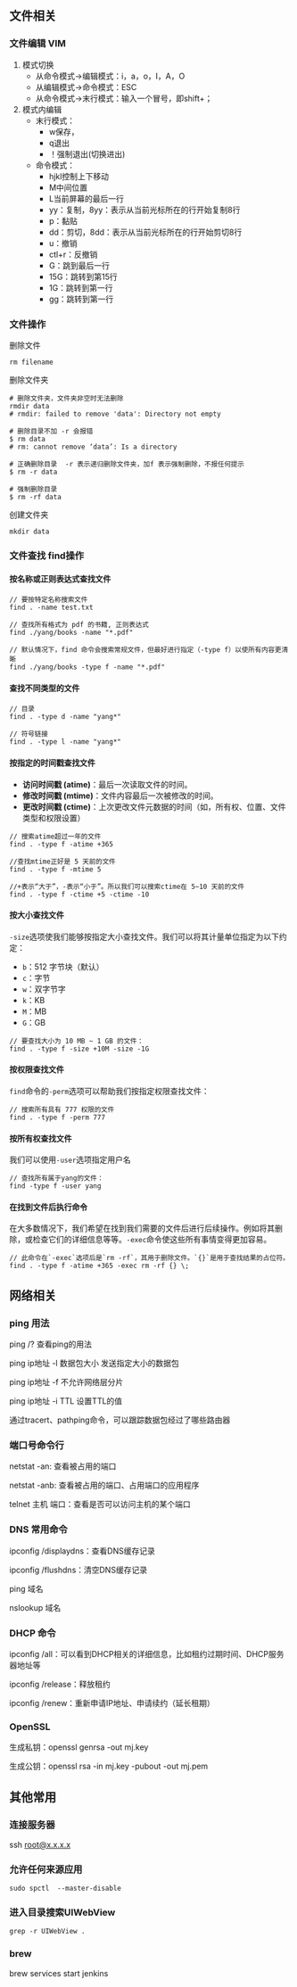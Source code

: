 ## 文件相关

### 文件编辑 VIM

1. 模式切换
   - 从命令模式->编辑模式：i，a，o，I，A，O
   - 从编辑模式->命令模式：ESC
   - 从命令模式->末行模式：输入一个冒号，即shift+；
2. 模式内编辑
   - 末行模式：
     - w保存，
     - q退出
     - ！强制退出(切换进出)
   - 命令模式：
     - hjkl控制上下移动
     - M中间位置
     - L当前屏幕的最后一行
     - yy：复制，8yy：表示从当前光标所在的行开始复制8行
     - p：黏贴
     - dd：剪切，8dd：表示从当前光标所在的行开始剪切8行
     - u：撤销
     - ctl+r：反撤销
     - G：跳到最后一行
     - 15G：跳转到第15行
     - 1G：跳转到第一行
     - gg：跳转到第一行

### 文件操作

删除文件

```
rm filename
```

删除文件夹

```
# 删除文件夹，文件夹非空时无法删除
rmdir data
# rmdir: failed to remove 'data': Directory not empty

# 删除目录不加 -r 会报错
$ rm data
# rm: cannot remove ‘data’: Is a directory
 
# 正确删除目录  -r 表示递归删除文件夹，加f 表示强制删除，不报任何提示
$ rm -r data
 
# 强制删除目录
$ rm -rf data
```

创建文件夹

```
mkdir data
```

### 文件查找 find操作

#### 按名称或正则表达式查找文件

```
// 要按特定名称搜索文件
find . -name test.txt

// 查找所有格式为 pdf 的书籍, 正则表达式
find ./yang/books -name "*.pdf"

// 默认情况下，find 命令会搜索常规文件，但最好进行指定（-type f）以使所有内容更清晰
find ./yang/books -type f -name "*.pdf"
```

#### 查找不同类型的文件

```
// 目录
find . -type d -name "yang*"

// 符号链接
find . -type l -name "yang*"

```

#### 按指定的时间戳查找文件

- **访问时间戳 (atime)**：最后一次读取文件的时间。
- **修改时间戳 (mtime)**：文件内容最后一次被修改的时间。
- **更改时间戳 (ctime)**：上次更改文件元数据的时间（如，所有权、位置、文件类型和权限设置）

```
// 搜索atime超过一年的文件
find . -type f -atime +365

//查找mtime正好是 5 天前的文件
find . -type f -mtime 5

//+表示“大于”，-表示“小于”。所以我们可以搜索ctime在 5~10 天前的文件
find . -type f -ctime +5 -ctime -10
```

#### 按大小查找文件

`-size`选项使我们能够按指定大小查找文件。我们可以将其计量单位指定为以下约定：

- `b`：512 字节块（默认）
- `c`：字节
- `w`：双字节字
- `k`：KB
- `M`：MB
- `G`：GB

```
// 要查找大小为 10 MB ~ 1 GB 的文件：
find . -type f -size +10M -size -1G
```

#### 按权限查找文件

`find`命令的`-perm`选项可以帮助我们按指定权限查找文件：

```
// 搜索所有具有 777 权限的文件
find . -type f -perm 777
```

#### 按所有权查找文件

我们可以使用`-user`选项指定用户名

```
// 查找所有属于yang的文件：
find -type f -user yang
```

#### 在找到文件后执行命令

在大多数情况下，我们希望在找到我们需要的文件后进行后续操作。例如将其删除，或检查它们的详细信息等等。`-exec`命令使这些所有事情变得更加容易。

```
// 此命令在`-exec`选项后是`rm -rf`，其用于删除文件。`{}`是用于查找结果的占位符。
find . -type f -atime +365 -exec rm -rf {} \;
```

## 网络相关

### ping 用法

ping /? 查看ping的用法

ping ip地址 -l 数据包大小 发送指定大小的数据包

ping ip地址 -f 不允许网络层分片    

ping ip地址 -i TTL 设置TTL的值

通过tracert、pathping命令，可以跟踪数据包经过了哪些路由器

### 端口号命令行

netstat -an: 查看被占用的端口

netstat -anb: 查看被占用的端口、占用端口的应用程序

telnet 主机 端口：查看是否可以访问主机的某个端口

### DNS 常用命令

ipconfig /displaydns：查看DNS缓存记录

ipconfig /flushdns：清空DNS缓存记录

ping 域名

nslookup 域名

### DHCP 命令

ipconfig /all：可以看到DHCP相关的详细信息，比如租约过期时间、DHCP服务器地址等

ipconfig /release：释放租约 

ipconfig /renew：重新申请IP地址、申请续约（延长租期）

### OpenSSL

生成私钥：openssl genrsa -out mj.key 

生成公钥：openssl rsa -in mj.key -pubout -out mj.pem

## 其他常用

### 连接服务器 

ssh root@x.x.x.x

### 允许任何来源应用

```
sudo spctl  --master-disable
```

### 进入目录搜索UIWebView

```
grep -r UIWebView . 
```

### brew

brew services start jenkins